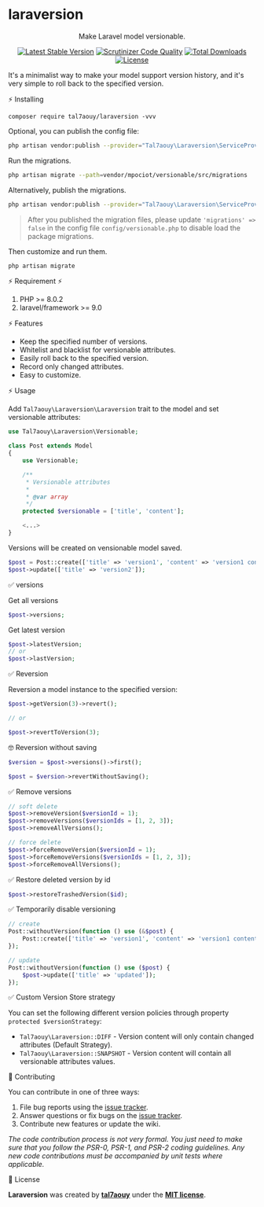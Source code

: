 # laraversion

<p align="center">  Make Laravel model versionable.</p>

<p align="center">
<a href="https://packagist.org/packages/tal7aouy/laraversion"><img src="https://poser.pugx.org/tal7aouy/laraversion/v/stable.svg" alt="Latest Stable Version"></a>
<a href="https://scrutinizer-ci.com/g/tal7aouy/laraversion/?branch=master"><img src="https://scrutinizer-ci.com/g/tal7aouy/laraversion/badges/quality-score.png?b=master" alt="Scrutinizer Code Quality"></a>
<a href="https://packagist.org/packages/tal7aouy/laraversion"><img src="https://poser.pugx.org/tal7aouy/laraversion/downloads" alt="Total Downloads"></a>
<a href="https://packagist.org/packages/tal7aouy/laraversion"><img src="https://poser.pugx.org/tal7aouy/laraversion/license" alt="License"></a>
</p>

It's a minimalist way to make your model support version history, and it's very simple to roll back to the specified version.

⚡️ Installing

```shell
composer require tal7aouy/laraversion -vvv
```

Optional, you can publish the config file:

```bash
php artisan vendor:publish --provider="Tal7aouy\Laraversion\ServiceProvider" --tag=config
```
Run the migrations.
```sh
php artisan migrate --path=vendor/mpociot/versionable/src/migrations
```
Alternatively, publish the migrations.

```bash
php artisan vendor:publish --provider="Tal7aouy\Laraversion\ServiceProvider" --tag=migrations
```

> After you published the migration files, please update `'migrations' => false` in the config file `config/versionable.php` to disable load the package migrations.

Then customize and run them.

```bash
php artisan migrate
```

⚡️ Requirement ⚡️

1. PHP >= 8.0.2
2. laravel/framework >= 9.0

⚡️ Features

-   Keep the specified number of versions.
-   Whitelist and blacklist for versionable attributes.
-   Easily roll back to the specified version.
-   Record only changed attributes.
-   Easy to customize.


⚡️ Usage

Add `Tal7aouy\Laraversion\Laraversion` trait to the model and set versionable attributes:

```php
use Tal7aouy\Laraversion\Versionable;

class Post extends Model
{
    use Versionable;

    /**
     * Versionable attributes
     *
     * @var array
     */
    protected $versionable = ['title', 'content'];

    <...>
}
```

Versions will be created on vensionable model saved.

```php
$post = Post::create(['title' => 'version1', 'content' => 'version1 content']);
$post->update(['title' => 'version2']);
```

✅ versions

Get all versions

```php
$post->versions;
```

Get latest version

```php
$post->latestVersion;
// or
$post->lastVersion;
```

✅ Reversion

Reversion a model instance to the specified version:

```php
$post->getVersion(3)->revert();

// or

$post->revertToVersion(3);
```

🤓 Reversion without saving

```php
$version = $post->versions()->first();

$post = $version->revertWithoutSaving();
```

✅ Remove versions

```php
// soft delete
$post->removeVersion($versionId = 1);
$post->removeVersions($versionIds = [1, 2, 3]);
$post->removeAllVersions();

// force delete
$post->forceRemoveVersion($versionId = 1);
$post->forceRemoveVersions($versionIds = [1, 2, 3]);
$post->forceRemoveAllVersions();
```

✅ Restore deleted version by id

```php
$post->restoreTrashedVersion($id);
```

✅ Temporarily disable versioning

```php
// create
Post::withoutVersion(function () use (&$post) {
    Post::create(['title' => 'version1', 'content' => 'version1 content']);
});

// update
Post::withoutVersion(function () use ($post) {
    $post->update(['title' => 'updated']);
});
```

✅ Custom Version Store strategy

You can set the following different version policies through property `protected $versionStrategy`:

-   `Tal7aouy\Laraversion::DIFF` - Version content will only contain changed attributes (Default Strategy).
-   `Tal7aouy\Laraversion::SNAPSHOT` - Version content will contain all versionable attributes values.

🚀 Contributing

You can contribute in one of three ways:

1. File bug reports using the [issue tracker](https://github.com/tal7aouy/laraversion/issues).
2. Answer questions or fix bugs on the [issue tracker](https://github.com/tal7aouy/laraversion/issues).
3. Contribute new features or update the wiki.

_The code contribution process is not very formal. You just need to make sure that you follow the PSR-0, PSR-1, and PSR-2 coding guidelines. Any new code contributions must be accompanied by unit tests where applicable._

🚀 License

**Laraversion** was created by **[tal7aouy](https://github.com/tal7aouy)** under the **[MIT license](https://opensource.org/licenses/MIT)**.
